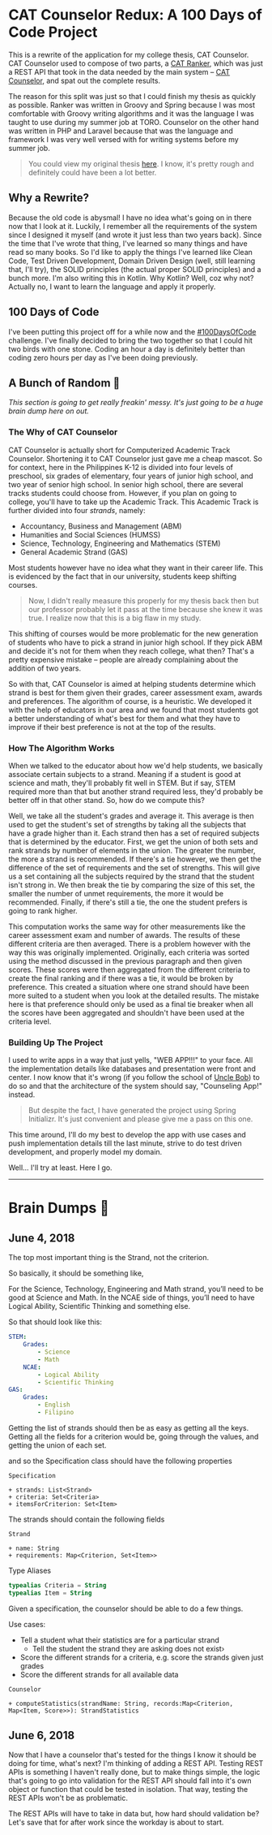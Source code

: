 # CAT Counselor Redux: A 100 Days of Code Project

This is a rewrite of the application for my college thesis, CAT Counselor. CAT Counselor used to compose of two parts,
a [CAT Ranker](https://github.com/LarsNorlander/cat-ranker), which was just a REST API that took in the data needed by
the main system – [CAT Counselor](https://github.com/LarsNorlander/cat-counselor), and spat out the complete results.

The reason for this split was just so that I could finish my thesis as quickly as possible. Ranker was written in Groovy
and Spring because I was most comfortable with Groovy writing algorithms and it was the language I was taught to use
during my summer job at TORO. Counselor on the other hand was written in PHP and Laravel because that was the language
and framework I was very well versed with for writing systems before my summer job.

> You could view my original thesis [here](https://drive.google.com/drive/folders/0Bw9dayd0bBAGbUs4OVU2VWppdlU?usp=sharing).
I know, it's pretty rough and definitely could have been a lot better.

## Why a Rewrite?

Because the old code is abysmal! I have no idea what's going on in there now that I look at it. Luckily, I remember all
the requirements of the system since I designed it myself (and wrote it just less than two years back). Since the time
that I've wrote that thing, I've learned so many things and have read so many books. So I'd like to apply the things 
I've learned like Clean Code, Test Driven Development, Domain Driven Design (well, still learning that, I'll try), 
the SOLID principles (the actual proper SOLID principles) and a bunch more. I'm also writing this in Kotlin. Why Kotlin?
Well, coz why not? Actually no, I want to learn the language and apply it properly.

## 100 Days of Code

I've been putting this project off for a while now and the [#100DaysOfCode](http://www.100daysofcode.com/) challenge.
I've finally decided to bring the two together so that I could hit two birds with one stone. Coding an hour a day is
definitely better than coding zero hours per day as I've been doing previously.

## A Bunch of Random 💩

*This section is going to get really freakin' messy. It's just going to be a huge brain dump here on out.*

### The Why of CAT Counselor

CAT Counselor is actually short for Computerized Academic Track Counselor. Shortening it to CAT Counselor just gave me a
cheap mascot. So for context, here in the Philippines K-12 is divided into four levels of preschool, six grades of 
elementary, four years of junior high school, and two year of senior high school. In senior high school, there are 
several tracks students could choose from. However, if you plan on going to college, you'll have to take up the Academic
Track. This Academic Track is further divided into four *strands*, namely:

* Accountancy, Business and Management (ABM)
* Humanities and Social Sciences (HUMSS)
* Science, Technology, Engineering and Mathematics (STEM)
* General Academic Strand (GAS)

Most students however have no idea what they want in their career life. This is evidenced by the fact that in our
university, students keep shifting courses. 

> Now, I didn't really measure this properly for my thesis back then but our professor probably let it pass at the time 
because she knew it was true. I realize now that this is a big flaw in my study.

This shifting of courses would be more problematic for the new generation of students who have to pick a strand in 
junior high school. If they pick ABM and decide it's not for them when they reach college, what then? That's a pretty 
expensive mistake – people are already complaining about the addition of two years.

So with that, CAT Counselor is aimed at helping students determine which strand is best for them given their grades,
career assessment exam, awards and preferences. The algorithm of course, is a heuristic. We developed it with the help 
of educators in our area and we found that most students got a better understanding of what's best for them and what 
they have to improve if their best preference is not at the top of the results.

### How The Algorithm Works

When we talked to the educator about how we'd help students, we basically associate certain subjects to a strand. 
Meaning if a student is good at science and math, they'll probably fit well in STEM. But if say, STEM required more than
that but another strand required less, they'd probably be better off in that other stand. So, how do we compute this?

Well, we take all the student's grades and average it. This average is then used to get the student's set of strengths 
by taking all the subjects that have a grade higher than it. Each strand then has a set of required subjects that is
determined by the educator. First, we get the union of both sets and rank strands by number of elements in the union. 
The greater the number, the more a strand is recommended. If there's a tie however, we then get the difference of the
set of requirements and the set of strengths. This will give us a set containing all the subjects required by the strand
that the student isn't strong in. We then break the tie by comparing the size of this set, the smaller the number of 
unmet requirements, the more it would be recommended. Finally, if there's still a tie, the one the student prefers is 
going to rank higher.

This computation works the same way for other measurements like the career assessment exam and number of awards. The
results of these different criteria are then averaged. There is a problem however with the way this was originally 
implemented. Originally, each criteria was sorted using the method discussed in the previous paragraph and then given
scores. These scores were then aggregated from the different criteria to create the final ranking and if there was a 
tie, it would be broken by preference. This created a situation where one strand should have been more suited to
a student when you look at the detailed results. The mistake here is that preference should only be used as a final tie
breaker when all the scores have been aggregated and shouldn't have been used at the criteria level.

### Building Up The Project

I used to write apps in a way that just yells, "WEB APP!!!" to your face. All the implementation details like databases 
and presentation were front and center. I now know that it's wrong (if you follow the school of 
[Uncle Bob](https://github.com/unclebob)) to do so and that the architecture of the system should say, "Counseling App!"
instead.

> But despite the fact, I have generated the project using Spring Initializr. It's just convenient and please give me a 
pass on this one.

This time around, I'll do my best to develop the app with use cases and push implementation details till the
last minute, strive to do test driven development, and properly model my domain.

Well... I'll try at least. Here I go.

---
# Brain Dumps 💩

## June 4, 2018

The top most important thing is the Strand, not the criterion.

So basically, it should be something like,

For the Science, Technology, Engineering and Math strand, you’ll need to be good at Science and Math. In the NCAE side 
of things, you’ll need to have Logical Ability, Scientific Thinking and something else.

So that should look like this:

```yaml
STEM:
    Grades:
        - Science
        - Math
    NCAE:
        - Logical Ability
        - Scientific Thinking
GAS:
    Grades:
        - English
        - Filipino
```

Getting the list of strands should then be as easy as getting all the keys. Getting all the fields for a criterion would
 be, going through the values, and getting the union of each set.

and so the Specification class should have the following properties

```
Specification                     

+ strands: List<Strand>            
+ criteria: Set<Criteria>          
+ itemsForCriterion: Set<Item>     
```

The strands should contain the following fields

```
Strand

+ name: String
+ requirements: Map<Criterion, Set<Item>>
```

Type Aliases
```kotlin
typealias Criteria = String
typealias Item = String
```

Given a specification, the counselor should be able to do a few things.

Use cases:
* Tell a student what their statistics are for a particular strand
    * Tell the student the strand they are asking does not exist›
* Score the different strands for a criteria, e.g. score the strands given just grades
* Score the different strands for all available data

```
Counselor

+ computeStatistics(strandName: String, records:Map<Criterion, Map<Item, Score>>): StrandStatistics
```

## June 6, 2018

Now that I have a counselor that's tested for the things I know it should be doing for time, what's next? I'm thinking
of adding a REST API. Testing REST APIs is something I haven't really done, but to make things simple, the logic that's
going to go into validation for the REST API should fall into it's own object or function that could be tested in 
isolation. That way, testing the REST APIs won't be as problematic.

The REST APIs will have to take in data but, how hard should validation be? Let's save that for after work since the
workday is about to start. 